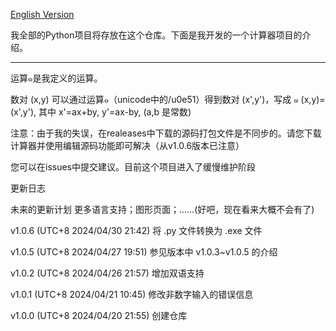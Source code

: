 [English Version](https://github.com/gvzgithub/u0e51-Operations-Calculater)

我全部的Python项目将存放在这个仓库。下面是我开发的一个计算器项目的介绍。

----------

运算๑是我定义的运算。

数对 (x,y) 可以通过运算๑（unicode中的/u0e51）得到数对 (x',y')，写成 ๑ (x,y)=(x',y'), 其中 x'=ax+by, y'=ax-by, (a,b 是常数)

注意：由于我的失误，在realeases中下载的源码打包文件是不同步的。请您下载计算器并使用编辑源码功能即可解决（从v1.0.6版本已注意）

您可以在issues中提交建议。目前这个项目进入了缓慢维护阶段

更新日志

未来的更新计划 更多语言支持；图形页面；......(好吧，现在看来大概不会有了)

v1.0.6 (UTC+8 2024/04/30 21:42) 将 .py 文件转换为 .exe 文件

v1.0.5 (UTC+8 2024/04/27 19:51) 参见版本中 v1.0.3~v1.0.5 的介绍

v1.0.2 (UTC+8 2024/04/26 21:57) 增加双语支持

v1.0.1 (UTC+8 2024/04/21 10:45) 修改非数字输入的错误信息

v1.0.0 (UTC+8 2024/04/20 21:55) 创建仓库


